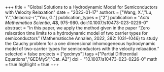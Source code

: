 +++
title = "Global Solutions to a Hydrodynamic Model for Semiconductors with Velocity Relaxation"
date = "2023-01-17"
authors = ["Wang, X.","Lu, Y.","delacruz-r","You, G."]
publication_types = ["2"]
publication = "*Acta Mathematica Scientia*, **43**, 975-980. doi:10.1007/s10473-023-0226-0"
abstract = "In this paper, we apply the method given in the paper “Zero relaxation time limits to a hydrodynamic model of two carrier types for semiconductors” (Mathematische Annalen, 2022, 382: 1031–1046) to study the Cauchy problem for a one dimensional inhomogeneous hydrodynamic model of two-carrier types for semiconductors with the velocity relaxation."
selected = false
projects = ["gedmys"]
tags =["Partial Differential Equations","GEDMyS","Cat. A2"]
doi = "10.1007/s10473-023-0226-0"
math = true
highlight = true
+++

